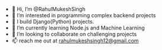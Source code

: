 - 👋 Hi, I’m @RahulMukeshSingh
- 👀 I’m interested in programming complex backend projects
- 🚀 I build Django(Python) projects.
- 🌱 I’m currently learning Node.js and Machine Learning
- 💞️ I’m looking to collaborate on challenging projects
- 📫 reach me out at rahulmukeshsingh12@gmail.com
 
<!---
RahulMukeshSingh/RahulMukeshSingh is a ✨ special ✨ repository because its `README.md` (this file) appears on your GitHub profile.
You can click the Preview link to take a look at your changes.
--->
